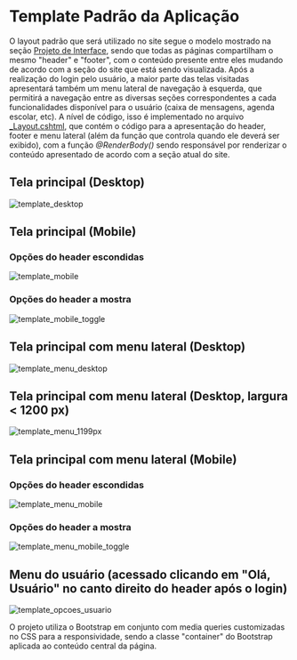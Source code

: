 # Template Padrão da Aplicação

O layout padrão que será utilizado no site segue o modelo mostrado na seção <a href="04-Projeto%20de%20Interface.md"> Projeto de Interface</a>, sendo que todas as páginas compartilham o mesmo "header" e "footer", com o conteúdo presente entre eles mudando de acordo com a seção do site que está sendo visualizada. Após a realização do login pelo usuário, a maior parte das telas visitadas apresentará também um menu lateral de navegação à esquerda, que permitirá a navegação entre as diversas seções correspondentes a cada funcionalidades disponível para o usuário (caixa de mensagens, agenda escolar, etc). A nível de código, isso é implementado no arquivo <a href="../src/App-comunicacao-escolar/Views/Shared/_Layout.cshtml">_Layout.cshtml</a>, que contém o código para a apresentação do header, footer e menu lateral (além da função que controla quando ele deverá ser exibido), com a função *@RenderBody()* sendo responsável por renderizar o conteúdo apresentado de acordo com a seção atual do site.

## Tela principal (Desktop)
![template_desktop](https://user-images.githubusercontent.com/74699119/168379726-bec9bec6-5aea-4478-98b9-fe054e50a9ca.png)

## Tela principal (Mobile)
### Opções do header escondidas
![template_mobile](https://user-images.githubusercontent.com/74699119/168379968-52234657-925a-47aa-a90f-52a0d6c8dae9.png)
### Opções do header a mostra
![template_mobile_toggle](https://user-images.githubusercontent.com/74699119/168379972-040ef1d8-5b2a-4602-818a-f40c2064854c.png)

## Tela principal com menu lateral (Desktop)
![template_menu_desktop](https://user-images.githubusercontent.com/74699119/168380271-e773d24a-0602-4719-8762-3752def1bdae.png)

## Tela principal com menu lateral (Desktop, largura < 1200 px)
![template_menu_1199px](https://user-images.githubusercontent.com/74699119/168380306-ed1ea3f1-2fd0-4843-add2-1741ef91e169.png)

## Tela principal com menu lateral (Mobile)
### Opções do header escondidas
![template_menu_mobile](https://user-images.githubusercontent.com/74699119/168380418-bdf3fe54-791e-4512-bf2a-b317d9299be3.png)
### Opções do header a mostra
![template_menu_mobile_toggle](https://user-images.githubusercontent.com/74699119/168380358-d2f13727-448f-4360-a42e-3ebac4f5b58b.png)

## Menu do usuário (acessado clicando em "Olá, Usuário" no canto direito do header após o login)
![template_opcoes_usuario](https://user-images.githubusercontent.com/74699119/168380528-adf9e908-675b-4d3d-836a-fbb4654d64c2.png)

O projeto utiliza o Bootstrap em conjunto com media queries customizadas no CSS para a responsividade, sendo a classe "container" do Bootstrap aplicada ao conteúdo central da página.
